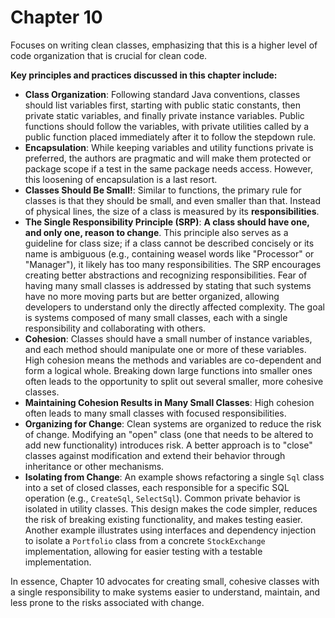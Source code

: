 # Chapter 10

Focuses on writing clean classes, emphasizing that this is a higher level of code organization that is crucial for clean code.

**Key principles and practices discussed in this chapter include:**

- **Class Organization**: Following standard Java conventions, classes should list variables first, starting with public static constants, then private static variables, and finally private instance variables. Public functions should follow the variables, with private utilities called by a public function placed immediately after it to follow the stepdown rule.
- **Encapsulation**: While keeping variables and utility functions private is preferred, the authors are pragmatic and will make them protected or package scope if a test in the same package needs access. However, this loosening of encapsulation is a last resort.
- **Classes Should Be Small!**: Similar to functions, the primary rule for classes is that they should be small, and even smaller than that. Instead of physical lines, the size of a class is measured by its **responsibilities**.
- **The Single Responsibility Principle (SRP)**: **A class should have one, and only one, reason to change**. This principle also serves as a guideline for class size; if a class cannot be described concisely or its name is ambiguous (e.g., containing weasel words like "Processor" or "Manager"), it likely has too many responsibilities. The SRP encourages creating better abstractions and recognizing responsibilities. Fear of having many small classes is addressed by stating that such systems have no more moving parts but are better organized, allowing developers to understand only the directly affected complexity. The goal is systems composed of many small classes, each with a single responsibility and collaborating with others.
- **Cohesion**: Classes should have a small number of instance variables, and each method should manipulate one or more of these variables. High cohesion means the methods and variables are co-dependent and form a logical whole. Breaking down large functions into smaller ones often leads to the opportunity to split out several smaller, more cohesive classes.
- **Maintaining Cohesion Results in Many Small Classes**: High cohesion often leads to many small classes with focused responsibilities.
- **Organizing for Change**: Clean systems are organized to reduce the risk of change. Modifying an "open" class (one that needs to be altered to add new functionality) introduces risk. A better approach is to "close" classes against modification and extend their behavior through inheritance or other mechanisms.
- **Isolating from Change**: An example shows refactoring a single `Sql` class into a set of closed classes, each responsible for a specific SQL operation (e.g., `CreateSql`, `SelectSql`). Common private behavior is isolated in utility classes. This design makes the code simpler, reduces the risk of breaking existing functionality, and makes testing easier. Another example illustrates using interfaces and dependency injection to isolate a `Portfolio` class from a concrete `StockExchange` implementation, allowing for easier testing with a testable implementation.

In essence, Chapter 10 advocates for creating small, cohesive classes with a single responsibility to make systems easier to understand, maintain, and less prone to the risks associated with change.
